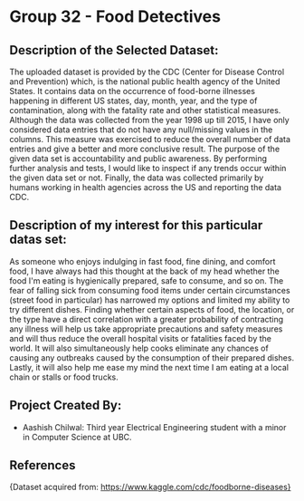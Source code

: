 # Group 32 - Food Detectives 



## Description of the Selected Dataset:


The uploaded dataset is provided by the CDC (Center for Disease Control and Prevention) which, is the national public 
health agency of the United States. It contains data on the occurrence of food-borne illnesses happening in different 
US states, day, month, year, and the type of contamination, along with the fatality rate and other statistical measures. 
Although the data was collected from the year 1998 up till 2015, I have only considered data entries that do not have any null/missing values in the columns. 
This measure was exercised to reduce the overall number of data entries and give a better and more conclusive result. 
The purpose of the given data set is accountability and public awareness. By performing further analysis and tests, I would 
like to inspect if any trends occur within the given data set or not. Finally, the data was collected primarily by humans 
working in health agencies across the US and reporting the data CDC.



## Description of my interest for this particular datas set:


As someone who enjoys indulging in fast food, fine dining, and comfort food, I have always had this thought 
at the back of my head whether the food I'm eating is hygienically prepared, safe to consume, and so on. The 
fear of falling sick from consuming food items under certain circumstances (street food in particular) 
has narrowed my options and limited my ability to try different dishes. Finding whether certain aspects of food, 
the location, or the type have a direct correlation with a greater probability of contracting any illness will help us 
take appropriate precautions and safety measures and will thus reduce the overall hospital visits or fatalities 
faced by the world. It will also simultaneously help cooks eliminate any chances of causing any outbreaks caused 
by the consumption of their prepared dishes. Lastly, it will also help me ease my mind the next time I am eating
at a local chain or stalls or food trucks.





## Project Created By:

- Aashish Chilwal: Third year Electrical Engineering student with a minor in Computer Science at UBC.




## References

{Dataset acquired from: https://www.kaggle.com/cdc/foodborne-diseases}
